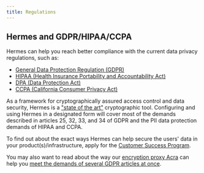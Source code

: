 ```yaml
---
title: Regulations
---
```


## Hermes and GDPR/HIPAA/CCPA

Hermes can help you reach better compliance with the current data privacy regulations, such as:

* [General Data Protection Regulation (GDPR)](https://gdpr-info.eu/)
* [HIPAA (Health Insurance Portability and Accountability Act)](https://en.wikipedia.org/wiki/Health_Insurance_Portability_and_Accountability_Act)
* [DPA (Data Protection Act)](http://www.legislation.gov.uk/ukpga/2018/12/contents/enacted)
* [CCPA (California Consumer Privacy Act)](https://en.wikipedia.org/wiki/California_Consumer_Privacy_Act)

As a framework for cryptographically assured access control and data security, Hermes is a ["state of the art"](https://gdpr-info.eu/art-32-gdpr/) cryptographic tool. Configuring and using Hermes in a designated form will cover most of the demands described in articles 25, 32, 33, and 34 of GDPR and the PII data protection demands of HIPAA and CCPA.

To find out about the exact ways Hermes can help secure the users' data in your product(s)/infrastructure, apply for the [Customer Success Program](https://www.cossacklabs.com/services/customer-success-program/).

You may also want to read about the way our [encryption proxy Acra](https://www.cossacklabs.com/acra/) can help you [meet the demands of several GDPR articles at once](https://docs.cossacklabs.com/pages/acra-and-gdpr-compliance/).
